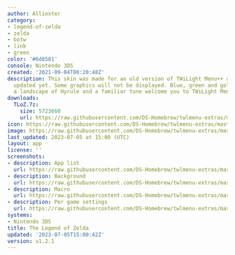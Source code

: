 ```yaml
---
author: Allinxter
category:
- legend-of-zelda
- zelda
- botw
- link
- green
color: '#6d8581'
console: Nintendo 3DS
created: '2021-09-04T00:20:48Z'
description: This skin was made for an old version of TWiLight Menu++ and hasn't been
  updated yet. Some graphics will not be displayed. Blue, green and golden colors,
  a landscape of Hyrule and a familiar tune welcome you to TWiLight Menu++
downloads:
  TLoZ.7z:
    size: 5723660
    url: https://raw.githubusercontent.com/DS-Homebrew/twlmenu-extras/master/_nds/TWiLightMenu/3dsmenu/themes/TLoZ.7z
icon: https://raw.githubusercontent.com/DS-Homebrew/twlmenu-extras/master/_nds/TWiLightMenu/3dsmenu/themes/meta/TLoZ/icon.png
image: https://raw.githubusercontent.com/DS-Homebrew/twlmenu-extras/master/_nds/TWiLightMenu/3dsmenu/themes/meta/TLoZ/icon.png
last_updated: 2023-07-05 at 15:00 (UTC)
layout: app
license: ''
screenshots:
- description: App list
  url: https://raw.githubusercontent.com/DS-Homebrew/twlmenu-extras/master/_nds/TWiLightMenu/3dsmenu/themes/meta/TLoZ/screenshots/app-list.png
- description: Background
  url: https://raw.githubusercontent.com/DS-Homebrew/twlmenu-extras/master/_nds/TWiLightMenu/3dsmenu/themes/meta/TLoZ/screenshots/background.png
- description: Macro
  url: https://raw.githubusercontent.com/DS-Homebrew/twlmenu-extras/master/_nds/TWiLightMenu/3dsmenu/themes/meta/TLoZ/screenshots/macro.png
- description: Per game settings
  url: https://raw.githubusercontent.com/DS-Homebrew/twlmenu-extras/master/_nds/TWiLightMenu/3dsmenu/themes/meta/TLoZ/screenshots/per-game-settings.png
systems:
- Nintendo 3DS
title: The Legend of Zelda
updated: '2023-07-05T15:00:42Z'
version: v1.2.1
---
```


